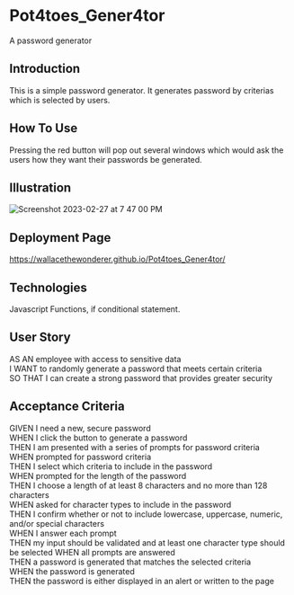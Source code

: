 # Pot4toes_Gener4tor
A password generator

## Introduction
This is a simple password generator.
It generates password by criterias which is selected by users.

## How To Use
Pressing the red button will pop out several windows which would ask the users how they want their passwords be generated.

## Illustration
![Screenshot 2023-02-27 at 7 47 00 PM](https://user-images.githubusercontent.com/123340192/221761565-10b7d589-196d-4274-97cb-f914af5399ce.png)

## Deployment Page
https://wallacethewonderer.github.io/Pot4toes_Gener4tor/

## Technologies
Javascript Functions, if conditional statement.

## User Story
AS AN employee with access to sensitive data<br>
I WANT to randomly generate a password that meets certain criteria<br>
SO THAT I can create a strong password that provides greater security

## Acceptance Criteria
GIVEN I need a new, secure password<br>
WHEN I click the button to generate a password<br>
THEN I am presented with a series of prompts for password criteria<br>
WHEN prompted for password criteria<br>
THEN I select which criteria to include in the password<br>
WHEN prompted for the length of the password<br>
THEN I choose a length of at least 8 characters and no more than 128 characters<br>
WHEN asked for character types to include in the password<br>
THEN I confirm whether or not to include lowercase, uppercase, numeric, and/or special characters<br>
WHEN I answer each prompt<br>
THEN my input should be validated and at least one character type should be selected
WHEN all prompts are answered<br>
THEN a password is generated that matches the selected criteria<br>
WHEN the password is generated<br>
THEN the password is either displayed in an alert or written to the page
